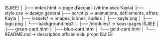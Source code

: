 
ISJIEE/
│
├── index.html          → page d’accueil (vitrine avec Kayla)
├── style.css           → design général
├── script.js           → animations, défilements, effets Kayla
│
├── /assets/            → images, icônes, audios
│   ├── kayla.png
│   ├── logo.png
│   └── background.mp3
│
├── /modules/           → sous-pages ISJIEE
│   ├── green-card.html
│   ├── blue-card.html
│   └── gold-card.html
│
└── README.md           → description officielle du projet ISJIEE